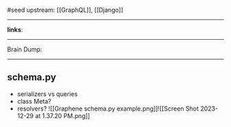 #seed 
upstream: [[GraphQL]], [[Django]]

---

**links**: 

---

Brain Dump: 

--- 





## schema.py 

- serializers vs queries
- class Meta? 
- resolvers? 
![[Graphene schema.py example.png]]![[Screen Shot 2023-12-29 at 1.37.20 PM.png]]